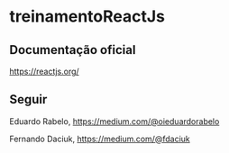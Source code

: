 # treinamentoReactJs

## Documentação oficial

https://reactjs.org/

## Seguir

Eduardo Rabelo, https://medium.com/@oieduardorabelo

Fernando Daciuk, https://medium.com/@fdaciuk
